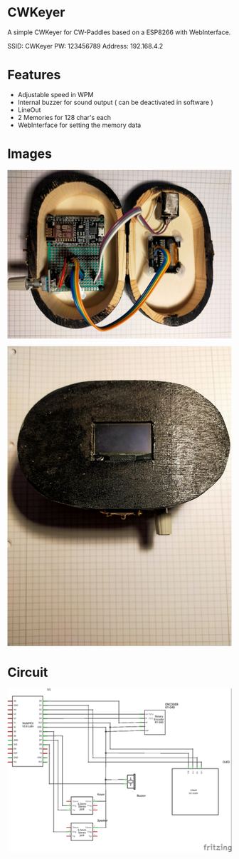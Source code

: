 # CWKeyer

A simple CWKeyer for CW-Paddles based on a ESP8266 with WebInterface.

SSID:     CWKeyer
PW:       123456789
Address:  192.168.4.2

# Features

- Adjustable speed in WPM
- Internal buzzer for sound output ( can be deactivated in software )
- LineOut
- 2 Memories for 128 char's each
- WebInterface for setting the memory data

# Images

![plot](https://github.com/StefanKDS/CWKeyer/blob/main/Pictures/IMG20231118201804.jpg?raw=true)

![plot](https://github.com/StefanKDS/CWKeyer/blob/main/Pictures/IMG20231118201818.jpg?raw=true)

# Circuit

![plot](https://github.com/StefanKDS/CWKeyer/blob/main/Circuit/CWKeyer_Circuit.jpg?raw=true)
